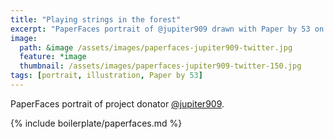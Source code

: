 ```yaml
---
title: "Playing strings in the forest"
excerpt: "PaperFaces portrait of @jupiter909 drawn with Paper by 53 on an iPad."
image: 
  path: &image /assets/images/paperfaces-jupiter909-twitter.jpg 
  feature: *image
  thumbnail: /assets/images/paperfaces-jupiter909-twitter-150.jpg
tags: [portrait, illustration, Paper by 53]
---
```


PaperFaces portrait of project donator [@jupiter909](https://twitter.com/jupiter909).

{% include boilerplate/paperfaces.md %}
